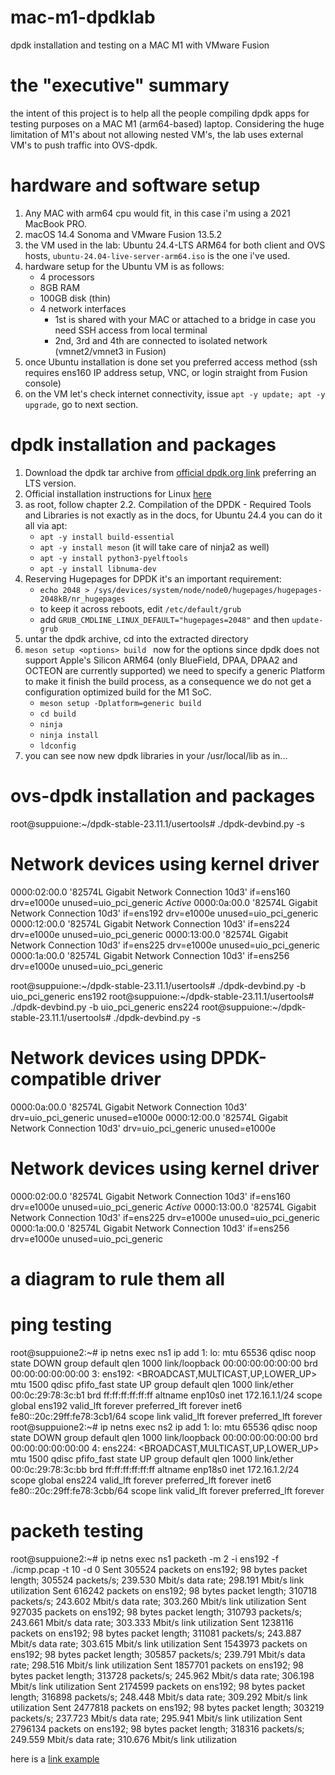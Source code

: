 # mac-m1-dpdklab
dpdk installation and testing on a MAC M1 with VMware Fusion 

# the "executive" summary 
the intent of this project is to help all the people compiling dpdk apps for testing purposes on a MAC M1 (arm64-based) laptop. Considering the huge limitation of M1's about not allowing nested VM's, the lab uses external VM's to push traffic into OVS-dpdk. 

# hardware and software setup 
1. Any MAC with arm64 cpu would fit, in this case i'm using a 2021 MacBook PRO.
2. macOS 14.4 Sonoma and VMware Fusion 13.5.2
3. the VM used in the lab: Ubuntu 24.4-LTS ARM64 for both client and OVS hosts, `ubuntu-24.04-live-server-arm64.iso` is the one i've used. 
4. hardware setup for the Ubuntu VM is as follows:
   - 4 processors
   - 8GB RAM
   - 100GB disk (thin)
   - 4 network interfaces
     - 1st is shared with your MAC or attached to a bridge in case you need SSH access from local terminal 
     - 2nd, 3rd and 4th are connected to isolated network (vmnet2/vmnet3 in Fusion) 
5. once Ubuntu installation is done set you preferred access method (ssh requires ens160 IP address setup, VNC, or login straight from Fusion console)
6. on the VM let's check internet connectivity, issue ```apt -y update; apt -y upgrade```, go to next section. 

# dpdk installation and packages 
1. Download the dpdk tar archive from [official dpdk.org link](https://core.dpdk.org/download/) preferring an LTS version.
2. Official installation instructions for Linux [here](https://doc.dpdk.org/guides/linux_gsg/index.html)
3. as root, follow chapter 2.2. Compilation of the DPDK - Required Tools and Libraries is not exactly as in the docs, for Ubuntu 24.4 you can do it all via apt: 
   - ``` apt -y install build-essential ``` 
   - ``` apt -y install meson ``` (it will take care of ninja2 as well) 
   - ``` apt -y install python3-pyelftools ```
   - ``` apt -y install libnuma-dev ```
4. Reserving Hugepages for DPDK it's an important requirement:
   - ``` echo 2048 > /sys/devices/system/node/node0/hugepages/hugepages-2048kB/nr_hugepages ```
   - to keep it across reboots, edit `/etc/default/grub`
   - add `GRUB_CMDLINE_LINUX_DEFAULT="hugepages=2048"` and then ``` update-grub ```
5. untar the dpdk archive, cd into the extracted directory
6. ```meson setup <options> build ``` now for the options since dpdk does not support Apple's Silicon ARM64 (only BlueField, DPAA, DPAA2 and OCTEON are currently supported) we need to specify a generic Platform to make it finish the build process, as a consequence we do not get a configuration optimized build for the M1 SoC.
    -  ``` meson setup -Dplatform=generic build ```
    -  ``` cd build ```
    -  ``` ninja ```
    -  ``` ninja install ```
    -  ``` ldconfig ```
7. you can see now new dpdk libraries in your /usr/local/lib as in...
   


# ovs-dpdk installation and packages 


root@suppuione:~/dpdk-stable-23.11.1/usertools# ./dpdk-devbind.py -s

Network devices using kernel driver
===================================
0000:02:00.0 '82574L Gigabit Network Connection 10d3' if=ens160 drv=e1000e unused=uio_pci_generic *Active*
0000:0a:00.0 '82574L Gigabit Network Connection 10d3' if=ens192 drv=e1000e unused=uio_pci_generic 
0000:12:00.0 '82574L Gigabit Network Connection 10d3' if=ens224 drv=e1000e unused=uio_pci_generic 
0000:13:00.0 '82574L Gigabit Network Connection 10d3' if=ens225 drv=e1000e unused=uio_pci_generic 
0000:1a:00.0 '82574L Gigabit Network Connection 10d3' if=ens256 drv=e1000e unused=uio_pci_generic 



root@suppuione:~/dpdk-stable-23.11.1/usertools# ./dpdk-devbind.py -b uio_pci_generic ens192
root@suppuione:~/dpdk-stable-23.11.1/usertools# ./dpdk-devbind.py -b uio_pci_generic ens224
root@suppuione:~/dpdk-stable-23.11.1/usertools# ./dpdk-devbind.py -s

Network devices using DPDK-compatible driver
============================================
0000:0a:00.0 '82574L Gigabit Network Connection 10d3' drv=uio_pci_generic unused=e1000e
0000:12:00.0 '82574L Gigabit Network Connection 10d3' drv=uio_pci_generic unused=e1000e

Network devices using kernel driver
===================================
0000:02:00.0 '82574L Gigabit Network Connection 10d3' if=ens160 drv=e1000e unused=uio_pci_generic *Active*
0000:13:00.0 '82574L Gigabit Network Connection 10d3' if=ens225 drv=e1000e unused=uio_pci_generic 
0000:1a:00.0 '82574L Gigabit Network Connection 10d3' if=ens256 drv=e1000e unused=uio_pci_generic 





# a diagram to rule them all 

# ping testing 

root@suppuione2:~# ip netns exec ns1 ip add
1: lo: <LOOPBACK> mtu 65536 qdisc noop state DOWN group default qlen 1000
    link/loopback 00:00:00:00:00:00 brd 00:00:00:00:00:00
3: ens192: <BROADCAST,MULTICAST,UP,LOWER_UP> mtu 1500 qdisc pfifo_fast state UP group default qlen 1000
    link/ether 00:0c:29:78:3c:b1 brd ff:ff:ff:ff:ff:ff
    altname enp10s0
    inet 172.16.1.1/24 scope global ens192
       valid_lft forever preferred_lft forever
    inet6 fe80::20c:29ff:fe78:3cb1/64 scope link 
       valid_lft forever preferred_lft forever
root@suppuione2:~# ip netns exec ns2 ip add
1: lo: <LOOPBACK> mtu 65536 qdisc noop state DOWN group default qlen 1000
    link/loopback 00:00:00:00:00:00 brd 00:00:00:00:00:00
4: ens224: <BROADCAST,MULTICAST,UP,LOWER_UP> mtu 1500 qdisc pfifo_fast state UP group default qlen 1000
    link/ether 00:0c:29:78:3c:bb brd ff:ff:ff:ff:ff:ff
    altname enp18s0
    inet 172.16.1.2/24 scope global ens224
       valid_lft forever preferred_lft forever
    inet6 fe80::20c:29ff:fe78:3cbb/64 scope link 
       valid_lft forever preferred_lft forever


# packeth testing 

root@suppuione2:~# ip netns exec ns1 packeth -m 2 -i ens192 -f ./icmp.pcap -t 10 -d 0 
Sent 305524 packets on ens192; 98 bytes packet length; 305524 packets/s; 239.530 Mbit/s data rate; 298.191 Mbit/s link utilization
Sent 616242 packets on ens192; 98 bytes packet length; 310718 packets/s; 243.602 Mbit/s data rate; 303.260 Mbit/s link utilization
Sent 927035 packets on ens192; 98 bytes packet length; 310793 packets/s; 243.661 Mbit/s data rate; 303.333 Mbit/s link utilization
Sent 1238116 packets on ens192; 98 bytes packet length; 311081 packets/s; 243.887 Mbit/s data rate; 303.615 Mbit/s link utilization
Sent 1543973 packets on ens192; 98 bytes packet length; 305857 packets/s; 239.791 Mbit/s data rate; 298.516 Mbit/s link utilization
Sent 1857701 packets on ens192; 98 bytes packet length; 313728 packets/s; 245.962 Mbit/s data rate; 306.198 Mbit/s link utilization
Sent 2174599 packets on ens192; 98 bytes packet length; 316898 packets/s; 248.448 Mbit/s data rate; 309.292 Mbit/s link utilization
Sent 2477818 packets on ens192; 98 bytes packet length; 303219 packets/s; 237.723 Mbit/s data rate; 295.941 Mbit/s link utilization
Sent 2796134 packets on ens192; 98 bytes packet length; 318316 packets/s; 249.559 Mbit/s data rate; 310.676 Mbit/s link utilization



here is a [link example](https://pages.github.com/)
